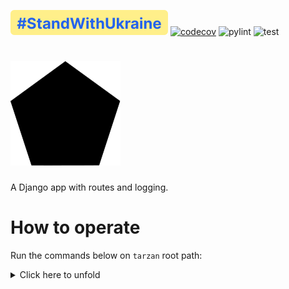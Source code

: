 [![StandWithUkraine](https://raw.githubusercontent.com/vshymanskyy/StandWithUkraine/main/badges/StandWithUkraine.svg)](https://github.com/vshymanskyy/StandWithUkraine/blob/main/docs/README.md)
[![codecov](https://codecov.io/gh/trouchet/tarzan/graph/badge.svg?token=GSYO6WIEMD)](https://codecov.io/gh/trouchet/tarzan)
![pylint](https://github.com/trouchet/tarzan/actions/workflows/pylint.yml/badge.svg)
![test](https://github.com/trouchet/tarzan/actions/workflows/test.yml/badge.svg)

# ![tarzan_title](https://github.com/trouchet/tarzan/blob/133557f070ecd8c2bdc3ab0eadf0de4639000e54/static/images/tarzan_tiny)

A Django app with routes and logging.

# How to operate

Run the commands below on `tarzan` root path:

<details>
<summary>
Click here to unfold
</summary>

### Prepare

- **What**: prepare environment for `poetry` usage:
- **How**: `make prepare`

**Remark**: Make sure to always have the environment activated with command above. It runs the target `env`, which generates the project's environment. Commands below require activated environment.

### Clean

- **What**: clean unnecessary asset files:
- **How**: `make clean`

### Run migrations

- **What**: Run migrations:
- **How**: `make migrate`

### Create admin user

- **What**: create superuser:
- **How**: `make sudo`

### Docker compose up

- **What**: build container image and host locally:
- **How**: `make up`

### List containers

- **What**: list containers, among them, `tarzan-box` and `tarzan-memory`:
- **How**: `make ps`

### Docker compose down

- **What**: bring container image down
- **How**: `make down`

### Run

- **What**: run the application:
- **How**: `make deploy`

### Deploy

- **What**: perform actions `build`, `up`, `migrate`, `sudo` and `run`:
- **How**: `make start`

</details>
